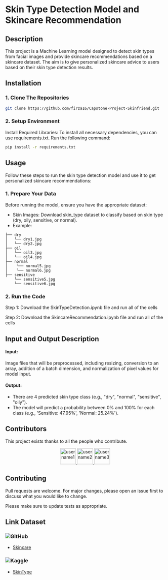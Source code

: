 # Skin Type Detection Model and Skincare Recommendation

## Description
This project is a Machine Learning model designed to detect skin types from facial images and provide skincare recommendations based on a skincare dataset. The aim is to give personalized skincare advice to users based on their skin type detection results.

## Installation

### 1. Clone The Repositories
```bash
git clone https://github.com/firza16/Capstone-Project-Skinfriend.git
```

### 2. Setup Environment
Install Required Libraries: To install all necessary dependencies, you can use requirements.txt. Run the following command:

```bash
pip install -r requirements.txt
```

## Usage
Follow these steps to run the skin type detection model and use it to get personalized skincare recommendations:

### 1. Prepare Your Data
Before running the model, ensure you have the appropriate dataset:
- Skin Images: Download skin_type dataset to classify based on skin type (dry, oily, sensitive, or normal).
- Example: 

```plaintext
├── dry
│   └── dry1.jpg
│   └── dry2.jpg
├── oil
│   └── oil3.jpg
│   └── oil4.jpg
├── normal
│    └── normal5.jpg
│    └── normal6.jpg
├── sensitive
    └── sensitive5.jpg
    └── sensitive6.jpg
```
### 2. Run the Code
Step 1: Download the SkinTypeDetection.ipynb file and run all of the cells

Step 2: Download the SkincareRecommendation.ipynb file and run all of the cells

## Input and Output Description

#### Input:
Image files that will be preprocessed, including resizing, conversion to an array, addition of a batch dimension, and normalization of pixel values for model input.
#### Output:
- There are 4 predicted skin type class (e.g., "dry", "normal", "sensitive", "oily").
- The model will predict a probability between 0% and 100% for each class (e.g., 'Sensitive: 47.95%', 'Normal: 25.24%').

## Contributors

This project exists thanks to all the people who contribute.

<p align="center">
  <a href="https://github.com/Lasciarmi">
    <img src="https://avatars.githubusercontent.com/Lasciarmi" width="50" height="50" alt="username1"/>
  </a>
  <a href="https://github.com/alivianay">
    <img src="https://avatars.githubusercontent.com/alivianay" width="50" height="50" alt="username2"/>
  </a>
  <a href="https://github.com/hxzkia">
    <img src="https://avatars.githubusercontent.com/hxzkia" width="50" height="50" alt="username3"/>
  </a>
</p>


## Contributing

Pull requests are welcome. For major changes, please open an issue first
to discuss what you would like to change.

Please make sure to update tests as appropriate.

## Link Dataset

### ![GitHub](https://img.shields.io/badge/GitHub-181717?style=flat-square&logo=github&logoColor=white)
- [Skincare](https://github.com/Yunanouv/Skin-Care-Recommender-System/blob/main/export_skincare.csv)
### ![Kaggle](https://img.shields.io/badge/Kaggle-20BEFF?style=flat-square&logo=kaggle&logoColor=white)
- [SkinType](https://www.kaggle.com/datasets/muttaqin1113/face-skin-type)
